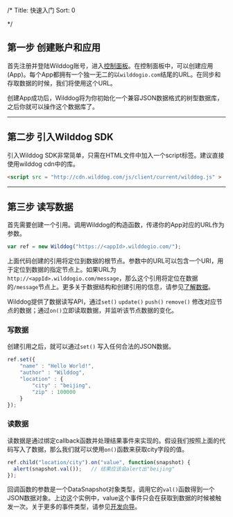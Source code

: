 /*
Title: 快速入门
Sort: 0

*/


## 第一步 创建账户和应用
首先注册并登陆Wilddog账号，进入[控制面板](https://www.wilddog.com/dashboard)。在控制面板中，可以创建应用(App)。每个App都拥有一个独一无二的以`wilddogio.com`结尾的URL。在同步和存取数据的时候，我们将使用这个URL。

创建App成功后，Wilddog将为你初始化一个兼容JSON数据格式的树型数据库，之后你就可以操作这个数据库了。

----

## 第二步 引入Wilddog SDK
引入Wilddog SDK非常简单，只需在HTML文件中加入一个script标签。建议直接使用wilddog cdn中的库。
```html
<script src = "http://cdn.wilddog.com/js/client/current/wilddog.js" >

```

----

## 第三步 读写数据
首先需要创建一个引用。调用Wilddog的构造函数，传递你的App对应的URL作为参数。

```js
var ref = new Wilddog("https://<appId>.wilddogio.com/");

```

上面代码创建的引用将定位到数据的根节点。参数中的URL可以包含一个URI，用于定位到数据的指定节点上。如果URL为`http://<appId>.wilddogio.com/message`，那么这个引用将定位在数据的`/message`节点上。更多关于数据结构和创建引用的信息，请参见[了解数据](https://docs.wilddog.com/web/guide#2-)。

Wilddog提供了数据读写API，通过`set()` `update()` `push()` `remove()` 修改对应节点的数据；通过`on()`立即读取数据，并监听该节点数据的变化。

### 写数据
创建引用之后，就可以通过`set()` 写入任何合法的JSON数据。
```js
ref.set({
    "name" : "Hello World!",
    "author" : "Wilddog",
    "location" : {
        "city" : "beijing",
        "zip" : 100000
    }    
});
```

### 读数据
读数据是通过绑定callback函数并处理结果事件来实现的。假设我们按照上面的代码写入了数据，那么我们就可以使用`on()`函数来获取city字段的值。
```js
ref.child("location/city").on("value", function(snapshot) {
  alert(snapshot.val());   // 结果应该会alert出"beijing"
});
```
回调函数的参数是一个DataSnapshot对象类型，调用它的`val()`函数得到一个JSON数据对象。上边这个实例中，value这个事件只会在获取到数据的时候被触发一次。关于更多的事件类型，请参见[开发向导](https://docs.wilddog.com/web/guide)。
